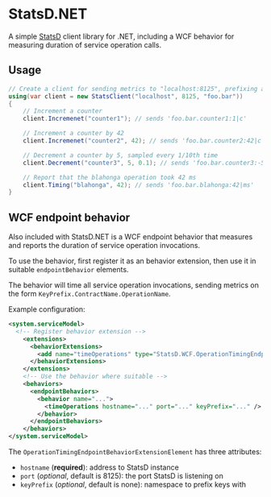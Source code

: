 # StatsD.NET

A simple [StatsD](https://github.com/etsy/statsd) client library for .NET, 
including a WCF behavior for measuring duration of service operation calls.

## Usage

```csharp
// Create a client for sending metrics to "localhost:8125", prefixing all keys with "foo.bar"
using(var client = new StatsClient("localhost", 8125, "foo.bar"))
{
    // Increment a counter
    client.Incremenet("counter1"); // sends 'foo.bar.counter1:1|c'

    // Increment a counter by 42
    client.Incremenet("counter2", 42); // sends 'foo.bar.counter2:42|c'

    // Decrement a counter by 5, sampled every 1/10th time
    client.Decrement("counter3", 5, 0.1); // sends 'foo.bar.counter3:-5|c@0.1

    // Report that the blahonga operation took 42 ms
    client.Timing("blahonga", 42); // sends 'foo.bar.blahonga:42|ms'
}
```

## WCF endpoint behavior

Also included with StatsD.NET is a WCF endpoint behavior that measures 
and reports the duration of service operation invocations.

To use the behavior, first register it as an behavior extension, then use
it in suitable `endpointBehavior` elements.

The behavior will time all service operation invocations, sending metrics on
the form `KeyPrefix.ContractName.OperationName`.

Example configuration:

```xml
<system.serviceModel>
  <!-- Register behavior extension -->
    <extensions>
      <behaviorExtensions>
        <add name="timeOperations" type="StatsD.WCF.OperationTimingEndpointBehaviorExtensionElement, StatsD" />
      </behaviorExtensions>
    </extensions>
	<!-- Use the behavior where suitable -->
	<behaviors>
      <endpointBehaviors>
        <behavior name="...">
          <timeOperations hostname="..." port="..." keyPrefix="..." />
        </behavior>
      </endpointBehaviors>
    </behaviors>
</system.serviceModel>   
```

The `OperationTimingEndpointBehaviorExtensionElement` has three attributes:

* `hostname` (**required**): address to StatsD instance
* `port` (_optional_, default is 8125): the port StatsD is listening on
* `keyPrefix` (_optional_, default is none): namespace to prefix keys with
